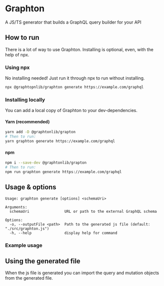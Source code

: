 # Graphton
A JS/TS generator that builds a GraphQL query builder for your API

## How to run

There is a lot of way to use Graphton. Installing is optional, even, with the help of npx.

### Using npx

No installing needed! Just run it through npx to run without installing.

```bash
npx @graphtopnlib/graphton generate https://example.com/graphql
```

### Installing locally

You can add a local copy of Graphton to your dev-dependencies.

#### Yarn (recommended)

```bash
yarn add -D @graphtonlib/grapton
# Then to run:
yarn graphton generate https://example.com/graphql
```

#### npm

```bash
npm i --save-dev @graphtonlib/grapton
# Then to run:
npm run graphton generate https://example.com/graphql
```

## Usage & options

```text
Usage: graphton generate [options] <schemaUri>

Arguments:
  schemaUri                URL or path to the external GraphQL schema

Options:
  -o, --outputFile <path>  Path to the generated js file (default: "./src/graphton.js")
  -h, --help               display help for command

```

### Example usage


## Using the generated file

When the js file is generated you can import the query and mutation objects from the generated file. 

```typescript

```

